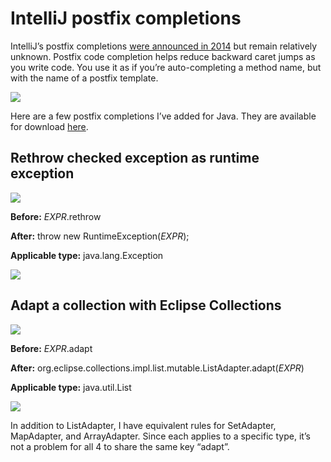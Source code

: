 # IntelliJ postfix completions

IntelliJ’s postfix completions [were announced in 2014](https://blog.jetbrains.com/idea/2014/03/postfix-completion/) but remain relatively unknown. Postfix code completion helps reduce backward caret jumps as you write code. You use it as if you’re auto-completing a method name, but with the name of a postfix template.

![](https://cdn-images-1.medium.com/max/1600/1*aYKraGecLpn9_nTrIDraTg.gif)

Here are a few postfix completions I’ve added for Java. They are available for download [here](https://github.com/motlin/jetbrains-settings/blob/main/postfixTemplates.xml).

## Rethrow checked exception as runtime exception

![](https://miro.medium.com/max/1400/1*iSYpsQUmU_UNiGdxRZCYWg.gif)

**Before:**  $EXPR$.rethrow

**After:**  throw new RuntimeException($EXPR$);

**Applicable type:**  java.lang.Exception

![](https://miro.medium.com/max/1400/1*mJZLc2hKaRUnKD6oL3mDUg.png)

## Adapt a collection with Eclipse Collections

![](https://miro.medium.com/max/1400/1*qcy3WgIWEU2s8twJd07gUA.gif)

**Before:**  $EXPR$.adapt

**After:**  org.eclipse.collections.impl.list.mutable.ListAdapter.adapt($EXPR$)

**Applicable type:**  java.util.List

![](https://miro.medium.com/max/1400/1*iJfTFCwEUwcoBXtwTEFZFQ.png)

In addition to ListAdapter, I have equivalent rules for SetAdapter, MapAdapter, and ArrayAdapter. Since each applies to a specific type, it’s not a problem for all 4 to share the same key “adapt”.
